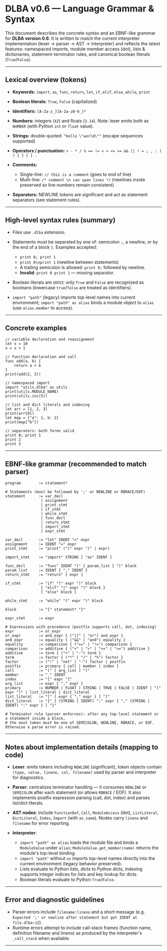 # DLBA v0.6 — Language Grammar & Syntax

This document describes the concrete syntax and an EBNF-like grammar for **DLBA version 0.6**. It is written to match the current interpreter implementation (lexer → parser → AST → interpreter) and reflects the latest features: namespaced imports, module member access (dot), lists & dictionaries, statement-terminator rules, and canonical boolean literals (`True`/`False`).

---

## Lexical overview (tokens)

* **Keywords:** `import`, `as`, `func`, `return`, `let`, `if`, `elif`, `else`, `while`, `print`
* **Boolean literals:** `True`, `False` (capitalized)
* **Identifiers:** `[A-Za-z_][A-Za-z0-9_]*`
* **Numbers:** integers (`42`) and floats (`3.14`). Note: lexer emits both as `NUMBER` (with Python `int` or `float` value).
* **Strings:** double-quoted: `"hello \"world\""` (escape sequences supported)
* **Operators / punctuation:** `+ - * / % == != < > <= >= && || ! = ; , : ( ) { } [ ] .`
* **Comments:**

  * Single-line: `// this is a comment` (goes to end of line)
  * Multi-line: `/* comment \n can span lines */` (newlines inside preserved so line numbers remain consistent)
* **Separators:** NEWLINE tokens are significant and act as statement separators (see statement rules).

---

## High-level syntax rules (summary)

* Files use `.dlba` extension.
* Statements must be separated by one of: semicolon `;`, a newline, or by the end of a block `}`. Examples accepted:

  * `print 0; print 1`
  * `print 0\nprint 1` (newline between statements)
  * A trailing semicolon is allowed: `print 0;` followed by newline.
  * **Invalid**: `print 0 print 1` — missing separator.
* Boolean literals are strict: only `True` and `False` are recognized as booleans (lowercase `true`/`false` are treated as identifiers).
* `import "path"` (legacy) imports top-level names into current environment; `import "path" as alias` binds a module object to `alias` (use `alias.member` to access).

---

## Concrete examples

```dlba
// variable declaration and reassignment
let x = 10
x = x + 1

// function declaration and call
func add(a, b) {
    return a + b
}
print(add(2, 3))

// namespaced import
import "utils.dlba" as utils
print(utils.MODULE_NAME)
print(utils.inc(5))

// list and dict literals and indexing
let arr = [1, 2, 3]
print(arr[0])
let map = {"a": 1, b: 2}
print(map["b"])

// separators: both forms valid
print 0; print 1
print 2
print 3
```

---

## EBNF-like grammar (recommended to match parser)

```
program        := statement*

# Statements (must be followed by ';' or NEWLINE or RBRACE/EOF)
statement      := var_decl
                | assignment
                | print_stmt
                | if_stmt
                | while_stmt
                | func_decl
                | return_stmt
                | import_stmt
                | expr_stmt

var_decl       := "let" IDENT "=" expr
assignment     := IDENT "=" expr
print_stmt     := "print" ("(" expr ")" | expr)

import_stmt    := "import" STRING [ "as" IDENT ]

func_decl      := "func" IDENT "(" [ param_list ] ")" block
param_list     := IDENT { "," IDENT }
return_stmt    := "return" [ expr ]

if_stmt        := "if" "(" expr ")" block
                { "elif" "(" expr ")" block }
                [ "else" block ]

while_stmt     := "while" "(" expr ")" block

block          := "{" statement* "}"

expr_stmt      := expr

# Expressions with precedence (postfix supports call, dot, indexing)
expr           := or_expr
or_expr        := and_expr { ("||" | "or") and_expr }
and_expr       := equality { ("&&" | "and") equality }
equality       := comparison { ("==" | "!=") comparison }
comparison     := additive { ("<" | ">" | "<=" | ">=") additive }
additive       := term { ("+" | "-") term }
term           := factor { ("*" | "/" | "%") factor }
factor         := ("!" | "not" | "-") factor | postfix
postfix        := primary { call | member | index }
call           := "(" [ arg_list ] ")"
member         := "." IDENT
index          := "[" expr "]"
arg_list       := expr { "," expr }
primary        := NUMBER | FLOAT | STRING | TRUE | FALSE | IDENT | "(" expr ")" | list_literal | dict_literal
list_literal   := "[" [ expr { "," expr } ] "]"
dict_literal   := "{" [ (STRING | IDENT) ":" expr { "," (STRING | IDENT) ":" expr } ] "}"

# Terminator rule (parser enforces): after any top-level statement or a statement inside a block,
# the next token must be one of SEMICOLON, NEWLINE, RBRACE, or EOF. Otherwise a parse error is raised.
```

---

## Notes about implementation details (mapping to code)

* **Lexer**: emits tokens including `NEWLINE` (significant), token objects contain `(type, value, lineno, col, filename)` used by parser and interpreter for diagnostics.
* **Parser**: centralizes terminator handling — it consumes `NEWLINE` or `SEMICOLON` after each statement (or allows `RBRACE` / EOF). It also implements postfix expression parsing (call, dot, index) and parses list/dict literals.
* **AST nodes**: include `FunctionDef`, `Call`, `ModuleAccess` (dot), `ListLiteral`, `DictLiteral`, `Index`, `Import` (with `as_name`). Nodes carry `lineno` and `filename` for error reporting.
* **Interpreter**:

  * `import "path" as alias` loads the module file and binds a `ModuleValue` under `alias`; `ModuleValue.get_member(name)` returns the module's top-level binding.
  * `import "path"` without `as` imports top-level names directly into the current environment (legacy behavior preserved).
  * Lists evaluate to Python lists, dicts to Python dicts, indexing supports integer indices for lists and key lookup for dicts.
  * Boolean literals evaluate to Python `True`/`False`.

---

## Error and diagnostic guidelines

* Parser errors include `filename:lineno` and a short message (e.g. `Expected ';' or newline after statement but got IDENT at file.dlba:12`).
* Runtime errors attempt to include call-stack frames (function name, definition filename and lineno) as produced by the interpreter's `_call_stack` when available.

---